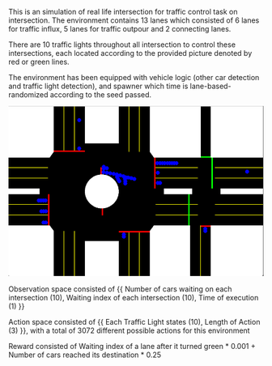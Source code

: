 This is an simulation of real life intersection for traffic control task on intersection. The environment contains 13 lanes which consisted of 6 lanes for traffic influx, 5 lanes for traffic outpour and 2 connecting lanes.

There are 10 traffic lights throughout all intersection to control these intersections, each located according to the provided picture denoted by red or green lines.

The environment has been equipped with vehicle logic (other car detection and traffic light detection), and spawner which time is lane-based-randomized according to the seed passed.

![alt text](https://github.com/NyanNat/Intersection-Reinforcement-AIGym/blob/main/Traffic-light-environment-picture.png)

Observation space consisted of {{ Number of cars waiting on each intersection (10), Waiting index of each intersection (10), Time of execution (1) }}

Action space consisted of {{ Each Traffic Light states (10), Length of Action (3) }}, with a total of 3072 different possible actions for this environment

Reward consisted of Waiting index of a lane after it turned green * 0.001 + Number of cars reached its destination * 0.25
